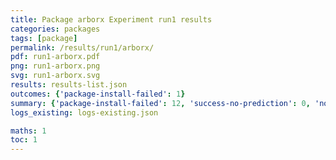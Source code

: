 ```yaml
---
title: Package arborx Experiment run1 results
categories: packages
tags: [package]
permalink: /results/run1/arborx/
pdf: run1-arborx.pdf
png: run1-arborx.png
svg: run1-arborx.svg
results: results-list.json
outcomes: {'package-install-failed': 1}
summary: {'package-install-failed': 12, 'success-no-prediction': 0, 'no-results-generated': 0, 'results-generated': 12, 'total-runs': 12}
logs_existing: logs-existing.json

maths: 1
toc: 1
---
```

